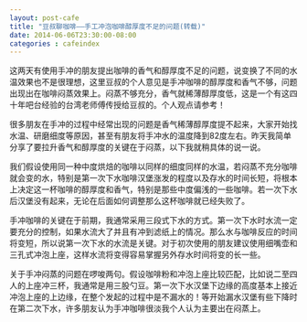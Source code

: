 ```yaml
---
layout: post-cafe
title: "豆叔聊咖啡——手工冲泡咖啡醇厚度不足的问题(转载)"
date: 2014-06-06T23:30:00-08:00
categories : cafeindex
---
```

这两天有使用手冲的朋友提出咖啡的香气和醇厚度不足的问题，说变换了不同的水温效果也不是很理想，这里豆叔的个人意见是手冲咖啡的醇厚度和香气不够，问题出现出在咖啡闷蒸效果上。闷蒸不够充分，香气就稀薄醇厚度低，这是一个有这四十年吧台经验的台湾老师傅传授给豆叔的。个人观点请参考！



很多朋友在手冲的过程中经常出现的问题是香气稀薄醇厚度提不起来，大家开始找水温、研磨细度等原因，甚至有朋友将手冲水的温度降到82度左右。昨天我简单分享了要拉升香气和醇厚度的关键在于闷蒸，以下我就稍具体的说一说。



我们假设使用同一种中度烘焙的咖啡以同样的细度同样的水温，若闷蒸不充分咖啡就会变的水，特别是第一次下水咖啡汉堡涨发的程度以及存水的时间长短，将根本上决定这一杯咖啡的醇厚度和香气，特别是那些中度偏浅的一些咖啡。若一次下水后汉堡没有起来，无论在后面如何调整那么这杯咖啡就已经失败了。



手冲咖啡的关键在于前期，我通常采用三段式下水的方式。第一次下水时水流一定要充分的控制，如果水流大了并且有冲到滤纸上的情况。那么水与咖啡反应的时间将变短，所以说第一次下水的水流是关键。对于初次使用的朋友建议使用细嘴壶和三孔式冲泡上座，这样水流将变得容易掌握另外存水时间将变的长一些。



关于手冲闷蒸的问题在啰唆两句。假设咖啡粉和冲泡上座比较匹配，比如说二至四人的上座冲三杯，我通常是用三股勺豆。第一次下水汉堡下边缘的高度基本上接近冲泡上座的上边缘，在整个发起的过程中是不漏水的！等开始漏水汉堡有些下降时在第二次下水，许多朋友认为手冲咖啡很淡我个人认为主要出在闷蒸上。
